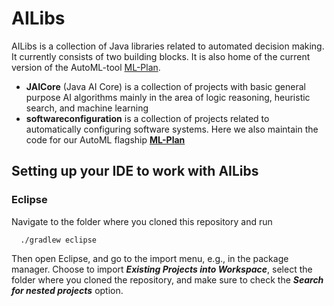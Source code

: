 # AILibs
AILibs is a collection of Java libraries related to automated decision making. It currently consists of two building blocks. It is also home of the current version of the AutoML-tool [ML-Plan](https://github.com/fmohr/AILibs/tree/master/softwareconfiguration/mlplan).

* **JAICore** (Java AI Core) is a collection of projects with basic general purpose AI algorithms mainly in the area of logic reasoning, heuristic search, and machine learning
* **softwareconfiguration** is a collection of projects related to automatically configuring software systems. Here we also maintain the code for our AutoML flagship **[ML-Plan](https://github.com/fmohr/AILibs/tree/master/softwareconfiguration/mlplan)**

## Setting up your IDE to work with AILibs
### Eclipse
Navigate to the folder where you cloned this repository and run
```
  ./gradlew eclipse
```
Then open Eclipse, and go to the import menu, e.g., in the package manager. Choose to import ***Existing Projects into Workspace***, select the folder where you cloned the repository, and make sure to check the ***Search for nested projects*** option.
